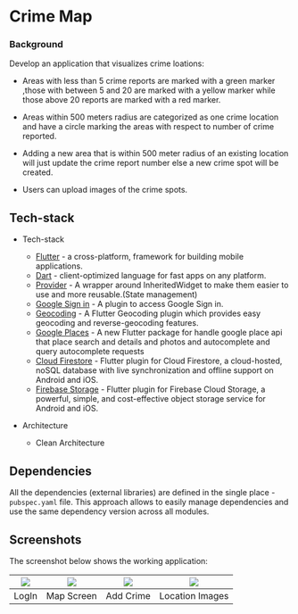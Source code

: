 # Crime Map

### Background

Develop an application that visualizes crime loations:

* Areas with less than 5 crime reports are marked with a green marker ,those with between 5 and 20 are marked with a yellow marker while those above 20 reports are marked with a red marker.

* Areas within 500 meters radius are categorized as one crime location and have a circle marking the areas with respect to number of crime reported.

* Adding a new area that is within 500 meter radius of an existing location will just update the crime report number else a new crime spot will be created.

* Users can upload images of the crime spots.


## Tech-stack

* Tech-stack
    * [Flutter](http://flutter.dev/) - a cross-platform, framework for building mobile applications.
    * [Dart](http://dart.dev/) - client-optimized language for fast apps on any platform.
    * [Provider](https://pub.dev/packages/provider) - A wrapper around InheritedWidget to make them easier to use and more reusable.(State management)
    * [Google Sign in](https://pub.dev/packages/google_sign_in) - A plugin to access Google Sign in.
    * [Geocoding](https://pub.dev/packages/geocoding) - A Flutter Geocoding plugin which provides easy geocoding and reverse-geocoding features.
    * [Google Places](https://pub.dev/packages/google_place) - A new Flutter package for handle google place api that place search and details and photos and autocomplete and query autocomplete requests
    * [Cloud Firestore](https://pub.dev/packages/cloud_firestore) - Flutter plugin for Cloud Firestore, a cloud-hosted, noSQL database with live synchronization and offline support on Android and iOS.
    * [Firebase Storage](https://pub.dev/packages/firebase_storage) - Flutter plugin for Firebase Cloud Storage, a powerful, simple, and cost-effective object storage service for Android and iOS.
    

* Architecture
    * Clean Architecture

## Dependencies

All the dependencies (external libraries) are defined in the single place - `pubspec.yaml` file. This approach allows to easily manage dependencies and use the same dependency version across all modules.

## Screenshots

The screenshot below shows the working application:

|<image src="screenshots/1.jpg"> | <image src="screenshots/2.jpg"> | <image src="screenshots/3.jpg">| <image src="screenshots/4.jpg">|
|:---:|:---:|:---:|:---:|
|LogIn|Map Screen|Add Crime|Location Images|



